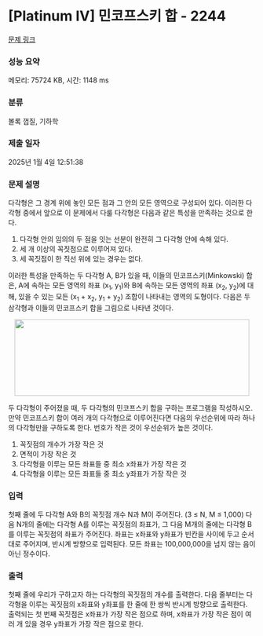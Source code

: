 # [Platinum IV] 민코프스키 합 - 2244 

[문제 링크](https://www.acmicpc.net/problem/2244) 

### 성능 요약

메모리: 75724 KB, 시간: 1148 ms

### 분류

볼록 껍질, 기하학

### 제출 일자

2025년 1월 4일 12:51:38

### 문제 설명

<p>다각형은 그 경계 위에 놓인 모든 점과 그 안의 모든 영역으로 구성되어 있다. 이러한 다각형 중에서 앞으로 이 문제에서 다룰 다각형은 다음과 같은 특성을 만족하는 것으로 한다.</p>

<ol>
	<li>다각형 안의 임의의 두 점을 잇는 선분이 완전히 그 다각형 안에 속해 있다.</li>
	<li>세 개 이상의 꼭짓점으로 이루어져 있다.</li>
	<li>세 꼭짓점이 한 직선 위에 있는 경우는 없다.</li>
</ol>

<p>이러한 특성을 만족하는 두 다각형 A, B가 있을 때, 이들의 민코프스키(Minkowski) 합은, A에 속하는 모든 영역의 좌표 (x<sub>1</sub>, y<sub>1</sub>)와 B에 속하는 모든 영역의 좌표 (x<sub>2</sub>, y<sub>2</sub>)에 대해, 있을 수 있는 모든 (x<sub>1</sub> + x<sub>2</sub>, y<sub>1</sub> + y<sub>2</sub>) 조합이 나타내는 영역의 도형이다. 다음은 두 삼각형과 이들의 민코프스키 합을 그림으로 나타낸 것이다.</p>

<p style="text-align: center;"><img alt="" src="https://www.acmicpc.net/JudgeOnline/upload/201008/min.PNG" style="height:156px; width:478px"></p>

<p>두 다각형이 주어졌을 때, 두 다각형의 민코프스키 합을 구하는 프로그램을 작성하시오. 만약 민코프스키 합이 여러 개의 다각형으로 이루어진다면 다음의 우선순위에 따라 하나의 다각형만을 구하도록 한다. 번호가 작은 것이 우선순위가 높은 것이다.</p>

<ol>
	<li>꼭짓점의 개수가 가장 작은 것</li>
	<li>면적이 가장 작은 것</li>
	<li>다각형을 이루는 모든 좌표들 중 최소 x좌표가 가장 작은 것</li>
	<li>다각형을 이루는 모든 좌표들 중 최소 y좌표가 가장 작은 것</li>
</ol>

### 입력 

 <p>첫째 줄에 두 다각형 A와 B의 꼭짓점 개수 N과 M이 주어진다. (3 ≤ N, M ≤ 1,000) 다음 N개의 줄에는 다각형 A를 이루는 꼭짓점의 좌표가, 그 다음 M개의 줄에는 다각형 B를 이루는 꼭짓점의 좌표가 주어진다. 좌표는 x좌표와 y좌표가 빈칸을 사이에 두고 순서대로 주어지며, 반시계 방향으로 입력된다. 모든 좌표는 100,000,000을 넘지 않는 음이 아닌 정수이다.</p>

### 출력 

 <p>첫째 줄에 우리가 구하고자 하는 다각형의 꼭짓점의 개수를 출력한다. 다음 줄부터는 다각형을 이루는 꼭짓점의 x좌표와 y좌표를 한 줄에 한 쌍씩 반시계 방향으로 출력한다. 출력되는 첫 번째 꼭짓점은 x좌표가 가장 작은 점으로 하며, x좌표가 가장 작은 점이 여러 개 있을 경우 y좌표가 가장 작은 점으로 한다.</p>

